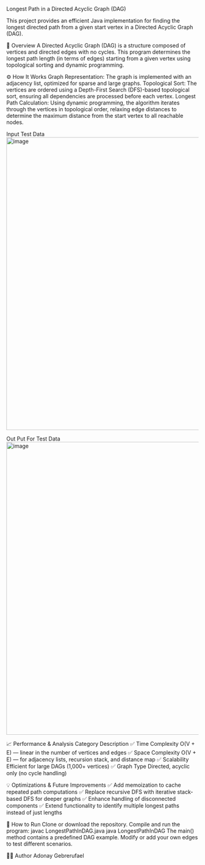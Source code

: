 Longest Path in a Directed Acyclic Graph (DAG)

This project provides an efficient Java implementation for finding the longest directed path from a given start vertex in a Directed Acyclic Graph (DAG).


🧠 Overview
A Directed Acyclic Graph (DAG) is a structure composed of vertices and directed edges with no cycles.
This program determines the longest path length (in terms of edges) starting from a given vertex using topological sorting and dynamic programming.

⚙️ How It Works
Graph Representation:
The graph is implemented with an adjacency list, optimized for sparse and large graphs.
Topological Sort:
The vertices are ordered using a Depth-First Search (DFS)-based topological sort, ensuring all dependencies are processed before each vertex.
Longest Path Calculation:
Using dynamic programming, the algorithm iterates through the vertices in topological order, relaxing edge distances to determine the maximum distance from the start vertex to all reachable nodes.

Input Test Data
<img width="1359" height="767" alt="image" src="https://github.com/user-attachments/assets/2b017d0b-1faa-4fae-9bd2-780d03ed5728" />

Out Put For Test Data
<img width="1353" height="767" alt="image" src="https://github.com/user-attachments/assets/90853ba4-a4d6-42f6-91e1-047700b10b05" />

📈 Performance & Analysis
 Category	Description
  ✅ Time Complexity	O(V + E) — linear in the number of vertices and edges
  ✅ Space Complexity	O(V + E) — for adjacency lists, recursion stack, and distance map
  ✅ Scalability	Efficient for large DAGs (1,000+ vertices)
  ✅ Graph Type	Directed, acyclic only (no cycle handling)

💡 Optimizations & Future Improvements
✅ Add memoization to cache repeated path computations
✅ Replace recursive DFS with iterative stack-based DFS for deeper graphs
✅ Enhance handling of disconnected components
✅ Extend functionality to identify multiple longest paths instead of just lengths

🧪 How to Run
Clone or download the repository.
Compile and run the program:
javac LongestPathInDAG.java
java LongestPathInDAG
The main() method contains a predefined DAG example.
Modify or add your own edges to test different scenarios.

🧍‍♂️ Author
Adonay Gebrerufael
